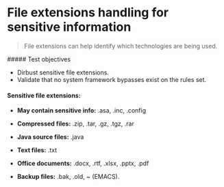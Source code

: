 # File extensions handling for sensitive information

> File extensions can help identify which technologies are being used.

##### Test objectives

* Dirbust sensitive file extensions.
* Validate that no system framework bypasses exist on the rules set.


#### Sensitive file extensions:

* **May contain sensitive info:** .asa, .inc, .config

* **Compressed files:** .zip, .tar, .gz, .tgz, .rar

* **Java source files:** .java

* **Text files:** .txt

* **Office documents:** .docx, .rtf, .xlsx, .pptx, .pdf

* **Backup files:** .bak, .old, ~ (EMACS).
